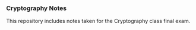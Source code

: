 ### Cryptography Notes

This repository includes notes taken for the Cryptography class final exam.

